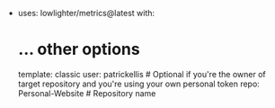 - uses: lowlighter/metrics@latest
  with:
    # ... other options
    template: classic
    user: patrickellis # Optional if you're the owner of target repository and you're using your own personal token
    repo: Personal-Website  # Repository name
